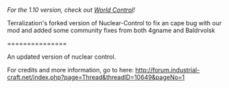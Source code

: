 *For the 1.10 version, check out [World Control](https://github.com/World-Control-Team/World-Control)!*

Terralization's forked version of Nuclear-Control to fix an cape bug with our mod and added some community fixes from both 4gname and Baldrvolsk

===============

An updated version of nuclear control.

For credits and more information, go to here:
http://forum.industrial-craft.net/index.php?page=Thread&threadID=10649&pageNo=1
